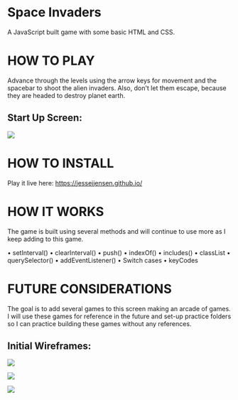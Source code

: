 # Space Invaders

A JavaScript built game with some basic HTML and CSS.

# HOW TO PLAY

Advance through the levels using the arrow keys for movement and the spacebar to shoot the alien invaders. Also, don't let them escape, because they are headed to destroy planet earth. 

## Start Up Screen:
![](https://jessejjensen.github.io/space-invader-images/space-invader-screen.png)

# HOW TO INSTALL
Play it live here: https://jessejjensen.github.io/


# HOW IT WORKS

The game is built using several methods and will continue to use more as I keep adding to this game.

  • setInterval()
  • clearInterval()
  • push()
  • indexOf()
  • includes()
  • classList
  • querySelector()
  • addEventListener()
  • Switch cases
  • keyCodes


# FUTURE CONSIDERATIONS

The goal is to add several games to this screen making an arcade of games. I will use these games for reference in the future and set-up practice folders so I can practice building these games without any references.


## Initial Wireframes:

![](https://jessejjensen.github.io/docs/ScreenShot2021-04-26at8.32.53AM.png)

![](https://jessejjensen.github.io/docs/ScreenShot2021-04-26at8.33.05AM.png)

![](https://jessejjensen.github.io/docs/ScreenShot2021-04-26at8.33.14AM.png)



